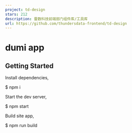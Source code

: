 ```yaml
---
project: td-design
stars: 212
description: 雷数科技前端部门组件库/工具库
url: https://github.com/thundersdata-frontend/td-design
---
```


dumi app
========

Getting Started
---------------

Install dependencies,

$ npm i

Start the dev server,

$ npm start

Build site app,

$ npm run build
